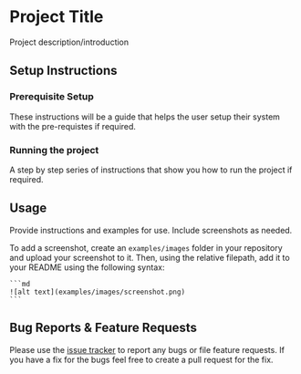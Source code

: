 # Project Title

Project description/introduction 

## Setup Instructions

### Prerequisite Setup

These instructions will be a guide that helps the user setup their system with the pre-requistes if required.

### Running the project

A step by step series of instructions that show you how to run the project if required.

## Usage
Provide instructions and examples for use. Include screenshots as needed.

To add a screenshot, create an `examples/images` folder in your repository and upload your screenshot to it. Then, using the relative filepath, add it to your README using the following syntax:

    ```md
    ![alt text](examples/images/screenshot.png)
    ```

## Bug Reports & Feature Requests

Please use the [issue tracker](https://github.com/UCSOAR/TemplateRepository/issues) to report any bugs or file feature requests.
If you have a fix for the bugs feel free to create a pull request for the fix.

